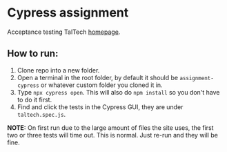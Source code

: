 # Cypress assignment

Acceptance testing TalTech [homepage](https://taltech.ee/).

## How to run:

1) Clone repo into a new folder. 
2) Open a terminal in the root folder, by default it should be `assignment-cypress` or whatever custom folder you cloned it in.
3) Type `npx cypress open`. This will also do `npm install` so you don't have to do it first.
4) Find and click the tests in the Cypress GUI, they are under `taltech.spec.js`.

**NOTE:** On first run due to the large amount of files the site uses, the first two or three tests will time out. This is normal. Just re-run and they will be fine.

